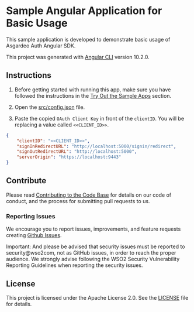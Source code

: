 # Sample Angular Application for Basic Usage
This sample application is developed to demonstrate basic usage of Asgardeo Auth Angular SDK.

This project was generated with [Angular CLI](https://github.com/angular/angular-cli) version 10.2.0.

## Instructions

1. Before getting started with running this app, make sure you have followed the instructions in the [Try Out the Sample Apps](../../README.md#try-out-the-sample-apps) section.

2. Open the [src/config.json](src/config.json) file.

3. Paste the copied `OAuth Client Key` in front of the `clientID`. You will be replacing a value called `<<CLIENT_ID>>`.


```json
{
    "clientID": "<<CLIENT_ID>>",
    "signInRedirectURL": "http://localhost:5000/signin/redirect",
    "signOutRedirectURL": "http://localhost:5000",
    "serverOrigin": "https://localhost:9443"
}
```

## Contribute

Please read [Contributing to the Code Base](http://wso2.github.io/) for details on our code of conduct, and the process for submitting pull requests to us.

### Reporting Issues

We encourage you to report issues, improvements, and feature requests creating [Github Issues](https://github.com/asgardeo/asgardeo-auth-angular-sdk/issues).

Important: And please be advised that security issues must be reported to security@wso2com, not as GitHub issues, in order to reach the proper audience. We strongly advise following the WSO2 Security Vulnerability Reporting Guidelines when reporting the security issues.

## License

This project is licensed under the Apache License 2.0. See the [LICENSE](../../LICENSE) file for details.
